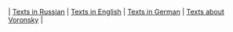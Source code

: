 | [Texts in Russian](/akv/TextsRussian.html) | [Texts in English](/akv/TextsEnglish.html) | [Texts in German](/akv/TextsGerman.html) | [Texts about Voronsky](/akv/TextsAbout.html) |
